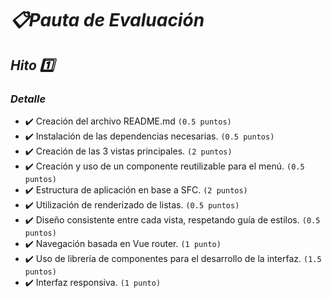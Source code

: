 # _:clipboard:Pauta de Evaluación_

## _Hito :one:_
### _Detalle_
- :heavy_check_mark: Creación del archivo README.md `(0.5 puntos)`
- :heavy_check_mark: Instalación de las dependencias necesarias. `(0.5 puntos)`
- :heavy_check_mark: Creación de las 3 vistas principales. `(2 puntos)`
- :heavy_check_mark: Creación y uso de un componente reutilizable para el menú. `(0.5 puntos)`
- :heavy_check_mark: Estructura de aplicación en base a SFC. `(2 puntos)`
- :heavy_check_mark: Utilización de renderizado de listas. `(0.5 puntos)`
- :heavy_check_mark: Diseño consistente entre cada vista, respetando guía de estilos. `(0.5 puntos)`
- :heavy_check_mark: Navegación basada en Vue router. `(1 punto)`
- :heavy_check_mark: Uso de librería de componentes para el desarrollo de la interfaz. `(1.5 puntos)`
- :heavy_check_mark: Interfaz responsiva. `(1 punto)`